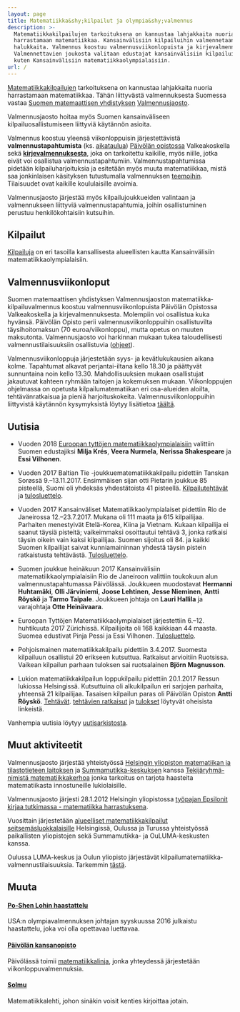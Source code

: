 ```yaml
---
layout: page
title: Matematiikka&shy;kilpailut ja olympia&shy;valmennus
description: >-
  Matematiikkakilpailujen tarkoituksena on kannustaa lahjakkaita nuoria
  harrastamaan matematiikkaa. Kansainvälisiin kilpailuihin valmennetaan
  halukkaita. Valmennus koostuu valmennusviikonlopuista ja kirjevalmennuksesta.
  Valmennettavien joukosta valitaan edustajat kansainvälisiin kilpailuihin,
  kuten Kansainvälisiin matematiikkaolympialaisiin.
url: /
---
```

[Matematiikka&shy;kilpailujen](kilpailut) tarkoituksena on
kannustaa lahjakkaita nuoria harrastamaan matematiikkaa.  Tähän
liittyvästä valmennuksesta Suomessa vastaa
[Suomen matemaattisen yhdistyksen](http://www.matemaattinenyhdistys.fi/)
[Valmennusjaosto](valmentajat).

Valmennusjaosto hoitaa myös Suomen kansainväliseen
kilpailuosallistumiseen liittyviä käytännön asioita.

Valmennus koostuu yleensä viikonloppuisin järjestettävistä
**valmennustapahtumista** (ks. [aika&shy;taulua](aikataulu))
[Päiv&ouml;län opistossa](#muuta) Valkeakoskella sekä
[**kirjevalmennuksesta**](valmennus), joka on tarkoitettu
kaikille, myös niille, jotka eivät voi osallistua
valmennustapahtumiin.  Valmennustapahtumissa pidetään
kilpailuharjoituksia ja esitetään myös muuta matematiikkaa, mistä saa
jonkinlaisen käsityksen tutustumalla valmennuksen
[teemoihin](aiheet).  Tilaisuudet ovat kaikille koululaisille
avoimia.


Valmennusjaosto järjestää myös kilpailujoukkueiden valintaan ja
valmennukseen liittyviä valmennus&shy;tapahtumia, joihin osallistuminen
perustuu henkilökohtaisiin kutsuihin.

## <a name="kilpailut"></a>Kilpailut

[Kilpailuja](/kilpailut/) on eri tasoilla kansallisesta alueellisten kautta
Kansainvälisiin matematiikka&shy;olympialaisiin.

## <a name="kilpailuvalmennus"></a>Valmennusviikonloput

Suomen matemaattisen yhdistyksen Valmennusjaoston
matematiikka&shy;kilpailuvalmennus koostuu valmennus&shy;viikonlopuista Päivölän
Opistossa Valkeakoskella ja kirjevalmennuksesta. Molempiin voi
osallistua kuka hyvänsä. Päivölän Opisto perii
valmennus&shy;viikonloppuihin osallistuvilta täysihoito&shy;maksun (70
euroa/viikonloppu), mutta opetus on muuten maksutonta. Valmennusjaosto
voi harkinnan mukaan tukea taloudellisesti valmennus&shy;tilaisuuksiin
osallistuvia ([ohjeet](/kaytanto/#taloudellinen-tuki)).

Valmennusviikonloppuja järjestetään syys- ja kevät&shy;lukukausien aikana
kolme. Tapahtumat alkavat perjantai-iltana kello 18.30 ja päättyvät
sunnuntaina noin kello 13.30. Mahdollisuuksien mukaan osallistujat
jakautuvat kahteen ryhmään taitojen ja kokemuksen
mukaan. Viikonloppujen ohjelmassa on opetusta kilpailu&shy;matematiikan eri
osa-alueiden aloilta, tehtävänratkaisua ja pieniä
harjoituskokeita. Valmennus&shy;viikonloppuihin liittyvistä käytännön
kysymyksistä löytyy lisätietoa [täältä](kaytanto).

## <a name="uutisia"></a>Uutisia

* Vuoden 2018 [Euroopan tyttöjen matematiikkaolympialaisiin](http://www.egmo2018.org/) valittiin Suomen edustajiksi **Milja Krés**, **Veera Nurmela**, **Nerissa Shakespeare** ja **Essi Vilhonen**.

* Vuoden 2017 Baltian Tie -joukkuematematiikkakilpailu pidettiin Tanskan Sorøssä 9.&ndash;13.11.2017. Ensimmäisen sijan otti Pietarin joukkue 85 pisteellä, Suomi oli yhdeksäs yhdestätoista 41 pisteellä. [Kilpailutehtävät](/Baltian_tie/2017/BW17_FIN.pdf) ja [tulosluettelo](http://www.balticway17.dk/results.html).

* Vuoden 2017 Kansainväliset Matematiikkaolympialaiset pidettiin Rio de Janeirossa 12.&ndash;23.7.2017. Mukana oli 111 maata ja 615 kilpailijaa. Parhaiten menestyivät Etelä-Korea, Kiina ja Vietnam. Kukaan kilpailija ei saanut täysiä pisteitä; vaikeimmaksi osoittautui tehtävä 3, jonka ratkaisi täysin oikein vain kaksi kilpailijaa. Suomen sijoitus oli 84. ja kaikki Suomen kilpailijat saivat kunniamaininnan yhdestä täysin pistein ratkaistusta tehtävästä. [Tulosluettelo](https://www.imo-official.org/year_individual_r.aspx?year=2017&column=total&order=desc&gender=hide&nameform=western).

* Suomen joukkue heinäkuun 2017 Kansainvälisiin matematiikkaolympialaisiin Rio de Janeiroon valittiin toukokuun alun valmennustapahtumassa Päivölässä. Joukkueen muodostavat **Hermanni Huhtamäki**, **Olli Järviniemi**, **Joose Lehtinen**, **Jesse    Nieminen**, **Antti Röyskö** ja **Tarmo Taipale**. Joukkueen johtaja on **Lauri Hallila** ja varajohtaja **Otte Heinävaara**.

* Euroopan Tyttöjen Matematiikkaolympialaiset järjestettiin 6.–12. huhtikuuta 2017 Zürichissä. Kilpailijoita oli 168 kaikkiaan 44 maasta. Suomea edustivat Pinja Pessi ja Essi Vilhonen. [Tulosluettelo](https://www.egmo.org/egmos/egmo6/scoreboard/).

* Pohjoismainen matematiikkakilpailu pidettiin 3.4.2017. Suomesta kilpailuun osallistui 20 erikseen kutsuttua. Ratkaisut arvioitiin Ruotsissa. Vaikean kilpailun parhaan tuloksen sai ruotsalainen **Björn Magnusson**.

* Lukion matematiikkakilpailun loppukilpailu pidettiin 20.1.2017 Ressun lukiossa Helsingissä. Kutsuttuina oli alkukilpailun eri sarjojen parhaita, yhteensä 21 kilpailijaa. Tasaisen kilpailun paras oli Päivölän Opiston **Antti Röyskö**. [Tehtävät](MAOL/2017/lukm2017.pdf). [tehtävien ratkaisut](MAOL/2017/lukm2017r.pdf) ja [tulokset](MAOL/2017/lukmat2017tul.pdf) löytyvät oheisista linkeistä.


Vanhempia uutisia löytyy [uutisarkistosta](vanhaset.html).

[bt-tulokset]: http://mif.vu.lt/balticway2014/wp-content/uploads/2014/07/bw2014rez.pdf
[Kappa]: http://www.math.su.se/samverkan/kommun-skola/tävlingar/kappa
[imo-tulokset]: http://www.imo-official.org/year_info.aspx?year=2014
[egmo-tulokset]: https://www.egmo.org/egmos/egmo3/scoreboard/
[EGMO-tulokset-minsk]: https://www.egmo.org/egmos/egmo4/scoreboard/

## <a name="muut-aktiviteetit"></a>Muut aktiviteetit

Valmennusjaosto järjestää yhteistyössä
[Helsingin yliopiston matematiikan ja tilastotieteen laitoksen][mathstat]
ja [Summamutikka-keskuksen][summamutikka] kanssa
[Tekijäryhmä-nimistä matematiikkakerhoa][tekijaryhma] jonka tarkoitus
on tarjota haasteita matematiikasta innostuneille lukiolaisille.

Valmennusjaosto järjesti 28.1.2012 Helsingin yliopistossa
[työpajan Epsilonit kirjaa tutkimassa - matematiikka harrastuksena][epsilonit].

Vuosittain järjestetään
[alueelliset matematiikka&shy;kilpailut seitsemäsluokkalaisille][seiskat]
Helsingissä, Oulussa ja Turussa yhteistyössä paikallisten yliopistojen
sekä Summamutikka- ja OuLUMA-keskusten kanssa.

Oulussa LUMA-keskus ja Oulun yliopisto järjestävät
kilpailu&shy;matematiikka&shy;valmennus&shy;tilaisuuksia. Tarkemmin [tästä][oulu].

[mathstat]: http://www.mathstat.helsinki.fi
[summamutikka]: https://wiki.helsinki.fi/display/Summamutikka/Etusivu
[tekijaryhma]: https://wiki.helsinki.fi/pages/viewpage.action?pageId=74230034
[epsilonit]: /kokoukset/epsilon
[seiskat]: /seiskat
[oulu]: http://ouluma.fi/2012/08/matematiikkavalmennus/


## <a name="muuta"></a>Muuta

#### [Po-Shen Lohin haastattelu](/kirjallisuus/Loh.pdf)

USA:n olympiavalmennuksen johtajan syyskuussa 2016 julkaistu haastattelu, joka voi olla opettavaa luettavaa.

#### [Päivölän kansanopisto](http://www.paivola.fi/)

Päivölässä toimii [matematiikkalinja](https://www.matematiikkalinja.fi/),
jonka yhteydessä järjestetään viikonloppu&shy;valmennuksia.
   
#### [Solmu](http://matematiikkalehtisolmu.fi/)

Matematiikkalehti, johon sinäkin voisit kenties kirjoittaa jotain.

